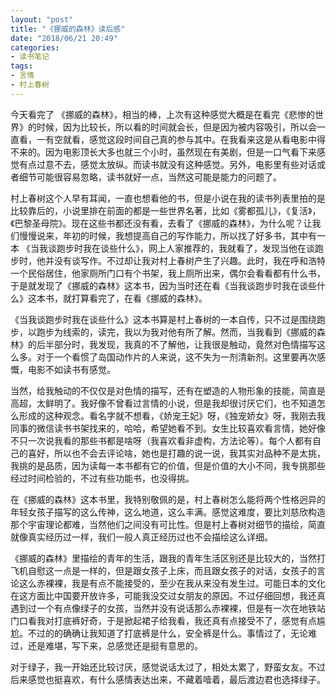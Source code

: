 ```yaml
---
layout: "post"
title: "《挪威的森林》读后感"
date: "2018/06/21 20:49"
categories:
- 读书笔记
tags:
- 言情
- 村上春树
---
```


今天看完了 《挪威的森林》，相当的棒，上次有这种感觉大概是在看完《悲惨的世界》的时候，因为比较长，所以看的时间就会长，但是因为被内容吸引，所以会一直看，一有空就看，感觉这段时间自己真的参与其中。在我看来这是从看电影中得不来的。因为电影顶长大多也就三个小时，虽然现在有美剧，但是一口气看下来感觉有点过意不去，感觉太放纵。而读书就没有这种感觉。另外，电影里有些对话或者细节可能很容易忽略，读书就好一点，当然这可能是能力的问题了。

村上春树这个人早有耳闻，一直也想看他的书，但是小说在我的读书列表里拍的是比较靠后的，小说里排在前面的都是一些世界名著，比如《雾都孤儿》，《复活》，《巴黎圣母院》。现在这些书都还没有看，去看了《挪威的森林》，为什么呢？让我们慢慢说来，年初的时候，我想提高自己的写作能力，所以找了好多书，其中有一本 《当我谈跑步时我在谈些什么》，网上人家推荐的，我就看了，发现当他在谈跑步时，他并没有谈写作。不过却让我对村上春树产生了兴趣。此时，我在呼和浩特一个民俗居住，他家厕所门口有个书架，我上厕所出来，偶尔会看看都有什么书，于是就发现了《挪威的森林》这本书，因为当时还在看《当我谈跑步时我在谈些什么》这本书，就打算看完了，在看《挪威的森林》。

《当我谈跑步时我在谈些什么》这本书算是村上春树的一本自传，只不过是围绕跑步，以跑步为线索的，读完，我以为我对他有所了解。然而，当我看到《挪威的森林》的后半部分时，我发现，我真的不了解他，让我很是触动，竟然对色情描写这么多。对于一个看惯了岛国动作片的人来说，这不失为一剂清新剂。这里要再次感慨，电影不如读书有感觉。

当然，给我触动的不仅仅是对色情的描写，还有在塑造的人物形象的技能，简直是高超，太鲜明了。我好像不曾看过言情的小说，但是我却很讨厌它们，也不知道怎么形成的这种观念。看名字就不想看，《娇宠王妃》呀，《独宠娇女》呀，我刚去我同事的微信读书书架找来的，哈哈，希望她看不到。女生比较喜欢看言情，她好像不只一次说我看的那些书都是啥呀（我喜欢看非虚构，方法论等）。每个人都有自己的喜好，所以也不会去评论啥，她也是打趣的说一说，我其实对品种不是太挑，我挑的是品质，因为读每一本书都有它的价值，但是价值的大小不同，我专挑那些经过时间检验的，不过有些功能书，也没得挑。

在《挪威的森林》这本书里，我特别敬佩的是，村上春树怎么能将两个性格迥异的年轻女孩子描写的这么传神，这么地道，这么丰满。感觉这难度，要比刘慈欣构造那个宇宙理论都难，当然他们之间没有可比性。但是村上春树对细节的描绘，简直就像真实经历过一样，我们一般人真正经历过也不会描绘这么详细。

《挪威的森林》里描绘的青年的生活，跟我的青年生活区别还是比较大的，当然打飞机自慰这一点是一样的，但是跟女孩子上床，而且跟女孩子的对话，女孩子的言论这么赤裸裸，我是有点不能接受的，至少在我从来没有发生过。可能日本的文化在这方面比中国要开放许多，可能我没交过女朋友的原因。不过仔细回想，我还真遇到过一个有点像绿子的女孩，当然并没有说话那么赤裸裸，但是有一次在地铁站门口看我对打底裤好奇，于是掀起裙子给我看，我还真有点接受不了，感觉有点尴尬。不过的的确确让我知道了打底裤是什么，安全裤是什么。事情过了，无论难过，还是难堪，写下来，总感觉还是挺有意思的。

对于绿子，我一开始还比较讨厌，感觉说话太过了，相处太累了，野蛮女友。不过后来感觉也挺喜欢，有什么感情表达出来，不藏着噎着，最后渡边君也选择绿子。
